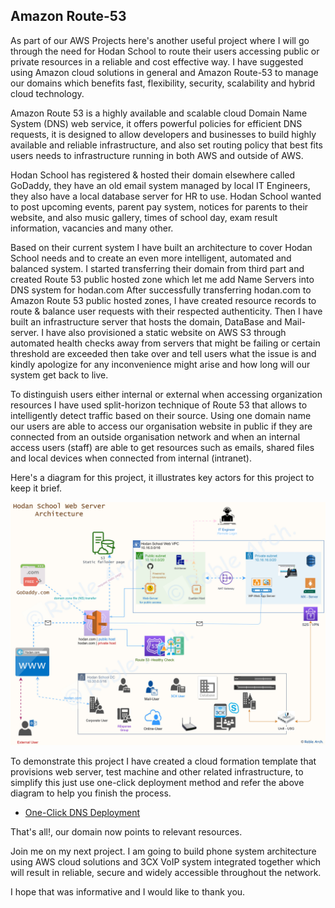 ## Amazon Route-53

As part of our AWS Projects here's another useful project where I will go through the need for Hodan School to route their users accessing public or private resources in a reliable and cost effective way. I have suggested using Amazon cloud solutions in general and Amazon Route-53 to manage our domains which benefits fast, flexibility, security, scalability and hybrid cloud technology.

Amazon Route 53 is a highly available and scalable cloud Domain Name System (DNS) web service, it offers powerful policies for efficient DNS requests, it is designed to allow developers and businesses to build highly available and reliable infrastructure, and also set routing policy that best fits users needs to infrastructure running in both AWS and outside of AWS.

Hodan School has registered & hosted their domain elsewhere called GoDaddy, they have an old email system managed by local IT Engineers, they also have a local database server for HR to use. Hodan School wanted to post upcoming events, parent pay system, notices for parents to their website, and also music gallery, times of school day, exam result information, vacancies and many other.

Based on their current system I have built an architecture to cover Hodan School needs and to create an even more intelligent, automated and balanced system. I started transferring their domain from third part and created Route 53 public hosted zone which let me add Name Servers into DNS system for hodan.com
After successfully transferring hodan.com to Amazon Route 53 public hosted zones, I have created resource records to route & balance user requests with their respected authenticity. Then I have built an infrastructure server that hosts the domain, DataBase and Mail-server. I have also provisioned a static website on AWS S3 through automated health checks away from servers that might be failing or certain threshold are exceeded then take over and tell users what the issue is and kindly apologize for any inconvenience might arise and how long will our system get back to live.

To distinguish users either internal or external when accessing organization resources I have used split-horizon technique of Route 53 that allows to intelligently detect traffic based on their source. Using one domain name our users are able to access our organisation website in public if they are connected from an outside organisation network and when an internal access users (staff) are able to get resources such as emails, shared files and local devices when connected from internal (intranet).

Here's a diagram for this project, it illustrates key actors for this project to keep it brief.


![Route 53 - Web Server](https://github.com/MoRoble/AWS-Projects/blob/9486cd9c6d3ee7e608d9372d210336b940c736d3/Amazon-Route53/Web-Server%20-%20R53-1.jpg)

To demonstrate this project I have created a cloud formation template that provisions web server, test machine and other related infrastructure, to simplify this just use one-click deployment method and refer the above diagram to help you finish the process.

- [One-Click DNS Deployment](https://console.aws.amazon.com/cloudformation/home?region=us-east-1#/stacks/create/review?templateURL=https://roble-files.s3.amazonaws.com/Hodan-Project/R53-failover.yml&stackName=HDN-Domain-Host)

That's all!, our domain now points to relevant resources.

Join me on my next project. I am going to build phone system architecture using AWS cloud solutions and 3CX VoIP system integrated together which will result in reliable, secure and widely accessible throughout the network.

I hope that was informative and I would like to thank you. 
